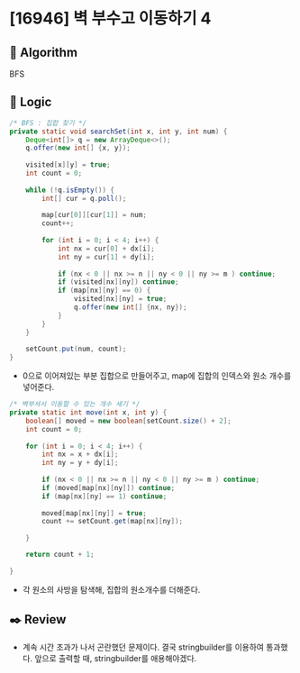 # [16946] 벽 부수고 이동하기 4

## :pushpin: **Algorithm**

BFS

## :round_pushpin: **Logic**

```java
/* BFS : 집합 찾기 */
private static void searchSet(int x, int y, int num) {
    Deque<int[]> q = new ArrayDeque<>();
    q.offer(new int[] {x, y});
    
    visited[x][y] = true;
    int count = 0;
    
    while (!q.isEmpty()) {
        int[] cur = q.poll();
        
        map[cur[0]][cur[1]] = num;
        count++;
        
        for (int i = 0; i < 4; i++) {
            int nx = cur[0] + dx[i];
            int ny = cur[1] + dy[i];
            
            if (nx < 0 || nx >= n || ny < 0 || ny >= m ) continue;
            if (visited[nx][ny]) continue;
            if (map[nx][ny] == 0) {
                visited[nx][ny] = true;
                q.offer(new int[] {nx, ny});
            }				
        }
    }
    
    setCount.put(num, count);
}
```
- 0으로 이어져있는 부분 집합으로 만들어주고, map에 집합의 인덱스와 원소 개수를 넣어준다.

```JAVA
/* 벽부셔서 이동할 수 있는 개수 세기 */
private static int move(int x, int y) {
    boolean[] moved = new boolean[setCount.size() + 2];
    int count = 0;
    
    for (int i = 0; i < 4; i++) {
        int nx = x + dx[i];
        int ny = y + dy[i];
        
        if (nx < 0 || nx >= n || ny < 0 || ny >= m ) continue;
        if (moved[map[nx][ny]]) continue;
        if (map[nx][ny] == 1) continue;
        
        moved[map[nx][ny]] = true;
        count += setCount.get(map[nx][ny]);
        
    }

    return count + 1;
    
}
```
- 각 원소의 사방을 탐색해, 집합의 원소개수를 더해준다.


## :black_nib: **Review**

- 계속 시간 초과가 나서 곤란했던 문제이다. 결국 stringbuilder를 이용하여 통과했다. 앞으로 출력할 때, stringbuilder를 애용해야겠다.